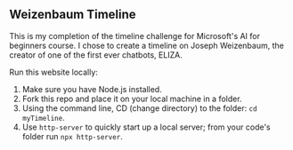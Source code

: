 ## Weizenbaum Timeline

This is my completion of the timeline challenge for Microsoft's AI for beginners course. 
I chose to create a timeline on Joseph Weizenbaum, the creator of one of the first ever chatbots, ELIZA.

Run this website locally:

1. Make sure you have Node.js installed.
2. Fork this repo and place it on your local machine in a folder.
3. Using the command line, CD (change directory) to the folder: `cd myTimeline`.
4. Use `http-server` to quickly start up a local server; from your code's folder run `npx http-server`. 


